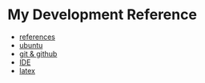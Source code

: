 # My Development Reference

<!-- START doctoc generated TOC please keep comment here to allow auto update -->
<!-- DON'T EDIT THIS SECTION, INSTEAD RE-RUN doctoc TO UPDATE -->

<!-- END doctoc generated TOC please keep comment here to allow auto update -->

* [references](./references)
* [ubuntu](./ubuntu)
* [git & github](./git.md)
* [IDE](./ide.md)
* [latex](./latex)
